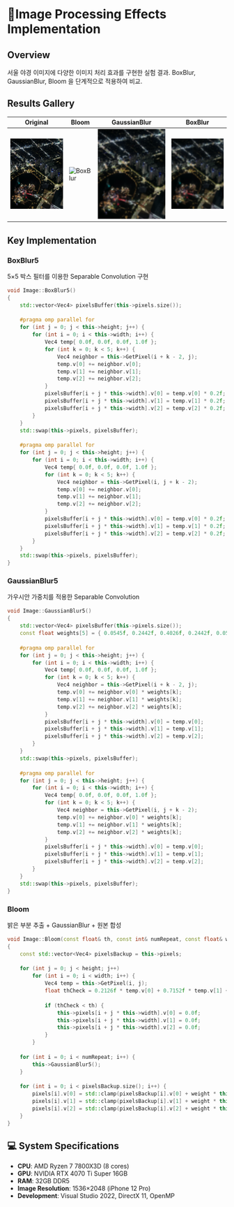 # 🌟Image Processing Effects Implementation 

## Overview
서울 야경 이미지에 다양한 이미지 처리 효과를 구현한 실험 결과.
BoxBlur, GaussianBlur, Bloom 을 단계적으로 적용하여 비교.

## Results Gallery

| Original | Bloom | GaussianBlur | BoxBlur |
|----------|---------|--------------|-------|
| ![Original](images/lotte.jpeg) | ![BoxBlur](images/lotte_bloom.png) | ![GaussianBlur](images/lotte_gaussianBlur.png) | ![Bloom](images/lotte_boxblur.png) |

## Key Implementation

### BoxBlur5
5×5 박스 필터를 이용한 Separable Convolution 구현

```cpp
void Image::BoxBlur5()
{
    std::vector<Vec4> pixelsBuffer(this->pixels.size());

    #pragma omp parallel for
    for (int j = 0; j < this->height; j++) {
        for (int i = 0; i < this->width; i++) {
            Vec4 temp{ 0.0f, 0.0f, 0.0f, 1.0f };
            for (int k = 0; k < 5; k++) {
                Vec4 neighbor = this->GetPixel(i + k - 2, j);
                temp.v[0] += neighbor.v[0];
                temp.v[1] += neighbor.v[1];
                temp.v[2] += neighbor.v[2];
            }
            pixelsBuffer[i + j * this->width].v[0] = temp.v[0] * 0.2f;
            pixelsBuffer[i + j * this->width].v[1] = temp.v[1] * 0.2f;
            pixelsBuffer[i + j * this->width].v[2] = temp.v[2] * 0.2f;
        }
    }
    std::swap(this->pixels, pixelsBuffer);

    #pragma omp parallel for
    for (int j = 0; j < this->height; j++) {
        for (int i = 0; i < this->width; i++) {
            Vec4 temp{ 0.0f, 0.0f, 0.0f, 1.0f };
            for (int k = 0; k < 5; k++) {
                Vec4 neighbor = this->GetPixel(i, j + k - 2);
                temp.v[0] += neighbor.v[0];
                temp.v[1] += neighbor.v[1];
                temp.v[2] += neighbor.v[2];
            }
            pixelsBuffer[i + j * this->width].v[0] = temp.v[0] * 0.2f;
            pixelsBuffer[i + j * this->width].v[1] = temp.v[1] * 0.2f;
            pixelsBuffer[i + j * this->width].v[2] = temp.v[2] * 0.2f;
        }
    }
    std::swap(this->pixels, pixelsBuffer);
}
```

### GaussianBlur5
가우시안 가중치를 적용한 Separable Convolution

```cpp
void Image::GaussianBlur5()
{
    std::vector<Vec4> pixelsBuffer(this->pixels.size());
    const float weights[5] = { 0.0545f, 0.2442f, 0.4026f, 0.2442f, 0.0545f };

    #pragma omp parallel for
    for (int j = 0; j < this->height; j++) {
        for (int i = 0; i < this->width; i++) {
            Vec4 temp{ 0.0f, 0.0f, 0.0f, 1.0f };
            for (int k = 0; k < 5; k++) {
                Vec4 neighbor = this->GetPixel(i + k - 2, j);
                temp.v[0] += neighbor.v[0] * weights[k];
                temp.v[1] += neighbor.v[1] * weights[k];
                temp.v[2] += neighbor.v[2] * weights[k];
            }
            pixelsBuffer[i + j * this->width].v[0] = temp.v[0];
            pixelsBuffer[i + j * this->width].v[1] = temp.v[1];
            pixelsBuffer[i + j * this->width].v[2] = temp.v[2];
        }
    }
    std::swap(this->pixels, pixelsBuffer);

    #pragma omp parallel for
    for (int j = 0; j < this->height; j++) {
        for (int i = 0; i < this->width; i++) {
            Vec4 temp{ 0.0f, 0.0f, 0.0f, 1.0f };
            for (int k = 0; k < 5; k++) {
                Vec4 neighbor = this->GetPixel(i, j + k - 2);
                temp.v[0] += neighbor.v[0] * weights[k];
                temp.v[1] += neighbor.v[1] * weights[k];
                temp.v[2] += neighbor.v[2] * weights[k];
            }
            pixelsBuffer[i + j * this->width].v[0] = temp.v[0];
            pixelsBuffer[i + j * this->width].v[1] = temp.v[1];
            pixelsBuffer[i + j * this->width].v[2] = temp.v[2];
        }
    }
    std::swap(this->pixels, pixelsBuffer);
}
```

### Bloom
밝은 부분 추출 + GaussianBlur + 원본 합성

```cpp
void Image::Bloom(const float& th, const int& numRepeat, const float& weight)
{
    const std::vector<Vec4> pixelsBackup = this->pixels;

    for (int j = 0; j < height; j++)
        for (int i = 0; i < width; i++) {
            Vec4 temp = this->GetPixel(i, j);
            float thCheck = 0.2126f * temp.v[0] + 0.7152f * temp.v[1] + 0.0722f * temp.v[2];
            
            if (thCheck < th) {
                this->pixels[i + j * this->width].v[0] = 0.0f;
                this->pixels[i + j * this->width].v[1] = 0.0f;
                this->pixels[i + j * this->width].v[2] = 0.0f;
            }
        }

    for (int i = 0; i < numRepeat; i++) {
        this->GaussianBlur5();
    }

    for (int i = 0; i < pixelsBackup.size(); i++) {
        pixels[i].v[0] = std::clamp(pixelsBackup[i].v[0] + weight * this->pixels[i].v[0], 0.0f, 1.0f);
        pixels[i].v[1] = std::clamp(pixelsBackup[i].v[1] + weight * this->pixels[i].v[1], 0.0f, 1.0f);
        pixels[i].v[2] = std::clamp(pixelsBackup[i].v[2] + weight * this->pixels[i].v[2], 0.0f, 1.0f);
    }
}
```

## 💻 System Specifications 
- **CPU**: AMD Ryzen 7 7800X3D (8 cores)
- **GPU**: NVIDIA RTX 4070 Ti Super 16GB
- **RAM**: 32GB DDR5
- **Image Resolution**: 1536×2048 (iPhone 12 Pro)
- **Development**: Visual Studio 2022, DirectX 11, OpenMP
